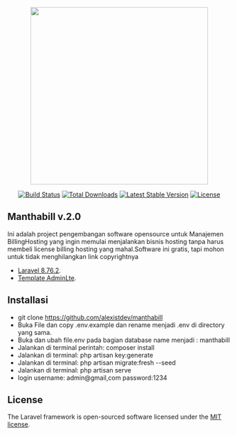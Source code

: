 <p align="center"><a href="https://laravel.com" target="_blank"><img src="https://raw.githubusercontent.com/laravel/art/master/logo-lockup/5%20SVG/2%20CMYK/1%20Full%20Color/laravel-logolockup-cmyk-red.svg" width="400"></a></p>

<p align="center">
<a href="https://travis-ci.org/laravel/framework"><img src="https://travis-ci.org/laravel/framework.svg" alt="Build Status"></a>
<a href="https://packagisCancel changest.org/packages/laravel/framework"><img src="https://img.shields.io/packagist/dt/laravel/framework" alt="Total Downloads"></a>
<a href="https://packagist.org/packages/laravel/framework"><img src="https://img.shields.io/packagist/v/laravel/framework" alt="Latest Stable Version"></a>
<a href="https://packagist.org/packages/laravel/framework"><img src="https://img.shields.io/packagist/l/laravel/framework" alt="License"></a>
</p>

## Manthabill v.2.0

Ini adalah project pengembangan software opensource untuk Manajemen BillingHosting yang ingin memulai menjalankan bisnis hosting tanpa harus membeli license billing hosting yang mahal.Software ini gratis, tapi mohon untuk tidak menghilangkan link copyrightnya<br>


- [Laravel 8.76.2](https://laravel.com/).
- [Template AdminLte](https://adminlte.io/).



## Installasi

- git clone https://github.com/alexistdev/manthabill
- Buka File dan copy .env.example dan rename menjadi .env di directory yang sama.
- Buka dan ubah file.env pada bagian database name menjadi : manthabill
- Jalankan di terminal perintah: composer install
- Jalankan di terminal: php artisan key:generate
- Jalankan di terminal: php artisan migrate:fresh --seed
- Jalankan di terminal: php artisan serve
- login username: admin@gmail,com password:1234


## License

The Laravel framework is open-sourced software licensed under the [MIT license](https://opensource.org/licenses/MIT).
